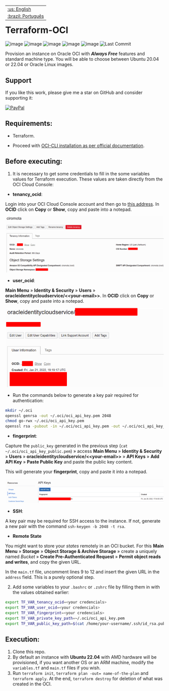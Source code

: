 </p>

<table align="right">
 <tr><td><a href="https://github.com/ciro-mota/Terraform-OCI/blob/main/README.md">:us: English</a></td></tr>
 <tr><td><a href="https://github.com/ciro-mota/Terraform-OCI/blob/main/README.pt-br.md">:brazil: Português</a></td></tr>
</table>

# Terraform-OCI

![image](https://img.shields.io/badge/Oracle-F80000?style=for-the-badge&logo=oracle&logoColor=black) 
![image](https://img.shields.io/badge/terraform-%235835CC.svg?style=for-the-badge&logo=terraform&logoColor=white)
![image](https://img.shields.io/badge/Red%20Hat-EE0000?style=for-the-badge&logo=redhat&logoColor=white)
![image](https://img.shields.io/badge/Ubuntu-E95420?style=for-the-badge&logo=ubuntu&logoColor=white)
![image](https://img.shields.io/badge/Shell_Script-121011?style=for-the-badge&logo=gnu-bash&logoColor=white)
![Last Commit](https://img.shields.io/github/last-commit/ciro-mota/Terraform-OCI?style=for-the-badge)


Provision an instance on Oracle OCI with **_Always Free_** features and standard machine type. You will be able to choose between Ubuntu 20.04 or 22.04 or Oracle Linux images.

## Support

If you like this work, please give me a star on GitHub and consider supporting it:

[![PayPal](https://img.shields.io/badge/PayPal-00457C?style=for-the-badge&logo=paypal&logoColor=white)](https://www.paypal.com/donate/?business=VUS6R8TX53NTS&no_recurring=0&currency_code=BRL)

## Requirements:

* Terraform.

* Proceed with [OCI-CLI installation as per official documentation](https://docs.oracle.com/en-us/iaas/Content/API/SDKDocs/cliinstall.htm).

## Before executing:

1. It is necessary to get some credentials to fill in the some variables values for Terraform execution. These values are taken directly from the OCI Cloud Console:

- **tenancy_ocid**:

Login into your OCI Cloud Console account and then go to [this address](https://cloud.oracle.com/tenancy). In **OCID** click on **Copy** or **Show**, copy and paste into a notepad.

![](/images/tenancy.png)

- **user_ocid**:

**Main Menu** » **Identity & Security** » **Users** » **oracleidentitycloudservice/\<<your-email\>>**. In **OCID** click on **Copy** or **Show**, copy and paste into a notepad.

![](/images/user.png)

- Run the commands below to generate a key pair required for authentication:

```bash
mkdir ~/.oci
openssl genrsa -out ~/.oci/oci_api_key.pem 2048
chmod go-rwx ~/.oci/oci_api_key.pem
openssl rsa -pubout -in ~/.oci/oci_api_key.pem -out ~/.oci/oci_api_key_public.pem
```

- **fingerprint**:

Capture the `public_key` generated in the previous step (`cat ~/.oci/oci_api_key_public.pem`) » access **Main Menu** » **Identity & Security** » **Users** » **oracleidentitycloudservice/\<<your-email\>>** » **API Keys** » **Add API Key** » **Paste Public Key** and paste the public key content.

This will generate your **fingerprint**, copy and paste it into a notepad.

![](/images/fingerprint.png)

- **SSH**:

A key pair may be required for SSH access to the instance. If not, generate a new pair with the command `ssh-keygen -b 2048 -t rsa`.

- **Remote State**

You might want to store your *states* remotely in an OCI bucket. For this **Main Menu** » **Storage** » **Object Storage & Archive Storage** » create a uniquely named *Bucket* » **Create Pre-Authenticated Request** » **Permit object reads and writes**, and copy the given URL.

In the `main.tf` file, uncomment lines 9 to 12 and insert the given URL in the `address` field. This is a purely optional step.

2. Add some variables to your `.bashrc` or `.zshrc` file by filling them in with the values obtained earlier:

```bash
export TF_VAR_tenancy_ocid=<your credencials>
export TF_VAR_user_ocid=<your credencials>
export TF_VAR_fingerprint=<your credencials>
export TF_VAR_private_key_path=~/.oci/oci_api_key.pem
export TF_VAR_public_key_path=$(cat /home/your-username/.ssh/id_rsa.pub)
```

## Execution:

1. Clone this repo.
2. By default an instance with **Ubuntu 22.04** with AMD hardware will be provisioned, if you want another OS or an ARM machine, modify the `variables.tf` and `main.tf` files if you wish.
3. Run `terraform init`, `terraform plan -out= name-of-the-plan` and `terraform apply`. At the end, `terraform destroy` for deletion of what was created in the OCI.
